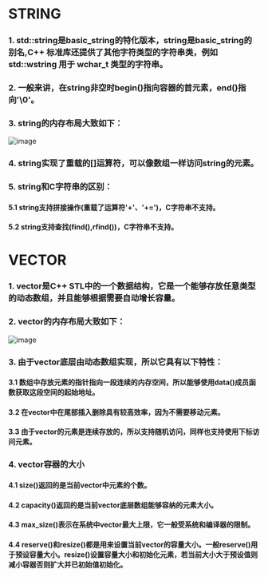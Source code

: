 # STRING

### 1. std::string是basic_string<char>的特化版本，string是basic_string<char>的别名,C++ 标准库还提供了其他字符类型的字符串类，例如 std::wstring 用于 wchar_t 类型的字符串。

### 2. 一般来讲，在string非空时begin()指向容器的首元素，end()指向'\0'。

### 3. string的内存布局大致如下：
![image](https://github.com/grow-man/MyLearningRecorder/assets/52662997/ff9904ee-0c1f-4240-9ec2-00528d627cd2)


### 4. string实现了重载的[]运算符，可以像数组一样访问string的元素。

### 5. string和C字符串的区别：
#### 5.1 string支持拼接操作(重载了运算符'+'、'+=')，C字符串不支持。
#### 5.2 string支持查找(find(),rfind())，C字符串不支持。

# VECTOR

### 1. vector是C++ STL中的一个数据结构，它是一个能够存放任意类型的动态数组，并且能够根据需要自动增长容量。

### 2. vector的内存布局大致如下：
![image](https://github.com/grow-man/MyLearningRecorder/assets/52662997/000a4bba-ce68-4319-8d75-2538b75d4b30)

### 3. 由于vector底层由动态数组实现，所以它具有以下特性：
#### 3.1 数组中存放元素的指针指向一段连续的内存空间，所以能够使用data()成员函数获取这段空间的起始地址。
#### 3.2 在vector中在尾部插入删除具有较高效率，因为不需要移动元素。
#### 3.3 由于vector的元素是连续存放的，所以支持随机访问，同样也支持使用下标访问元素。

### 4. vector容器的大小
#### 4.1 size()返回的是当前vector中元素的个数。
#### 4.2 capacity()返回的是当前vector底层数组能够容纳的元素大小。
#### 4.3 max_size()表示在系统中vector最大上限，它一般受系统和编译器的限制。
#### 4.4 reserve()和resize()都是用来设置当前vector的容量大小。一般reserve()用于预设容量大小。resize()设置容量大小和初始化元素，若当前大小大于预设值则减小容器否则扩大并已初始值初始化。


